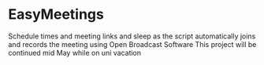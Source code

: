 # EasyMeetings
Schedule times and meeting links and sleep as the script automatically joins and records the meeting using Open Broadcast Software
This project will be continued mid May while on uni vacation
